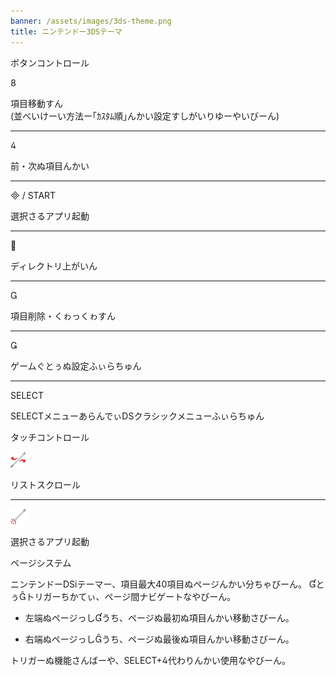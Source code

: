 ```yaml
---
banner: /assets/images/3ds-theme.png
title: ニンテンドー3DSテーマ
---
```


<div id="button-controls" class="section-title">ボタンコントロール</div>
<div class="section-body">
    <div class="button-action-group">
        <p class="button-action button">&#xE079;</p>
        <p class="button-action-text">項目移動すん<br>(並べいけーい方法ー｢ｶｽﾀﾑ順｣んかい設定すしがいりゆーやいびーん)</p>
    </div>
    <hr>
    <div class="button-action-group">
        <p class="button-action button">&#xE07E;</p>
        <p class="button-action-text">前・次ぬ項目んかい</p>
    </div>
    <hr>
    <div class="button-action-group">
        <p class="button-action"><span class="button">&#xE000; /</span> START</p>
        <p class="button-action-text">選択さるアプリ起動</p>
    </div>
    <hr>
    <div class="button-action-group">
        <p class="button-action button">&#xE001;</p>
        <p class="button-action-text">ディレクトリ上がいん</p>
    </div>
    <hr>
    <div class="button-action-group">
        <p class="button-action button">&#xE002;</p>
        <p class="button-action-text">項目削除・くゎっくゎすん</p>
    </div>
    <hr>
    <div class="button-action-group">
        <p class="button-action button">&#xE003;</p>
        <p class="button-action-text">ゲームぐとぅぬ設定ふぃらちゅん</p>
    </div>
    <hr>
    <div class="button-action-group">
        <p class="button-action">SELECT</p>
        <p class="button-action-text">SELECTメニューあらんでぃDSクラシックメニューふぃらちゅん</p>
    </div>
</div>

<div id="touch-controls" class="section-title">タッチコントロール</div>
<div class="section-body">
    <div class="button-action-group">
        <p class="button-action"><img src="/assets/images/left-right.png"></p>
        <p class="button-action-text">リストスクロール</p>
    </div>
    <hr>
    <div class="button-action-group">
        <p class="button-action"><img src="/assets/images/tap.png"></p>
        <p class="button-action-text">選択さるアプリ起動</p>
    </div>
    <!-- <hr>
    <div>
        <p>
            If the Sort Method is set to "Custom", you can drag the icon up to move it.
        </p>
    </div> -->
</div>

<div id="page-system" class="section-title">ページシステム</div>
<div class="section-body">
    <p>
        ニンテンドーDSiテーマー、項目最大40項目ぬページんかい分ちゃびーん。 &#xE004;とぅ&#xE005;トリガーちかてぃ、ページ間ナビゲートなやびーん。
    </p>
    <ul>
        <li><p>左端ぬページっし&#xE004;うち、ページぬ最初ぬ項目んかい移動さびーん。</p></li>
        <li><p>右端ぬページっし&#xE005;うち、ページぬ最後ぬ項目んかい移動さびーん。</p></li>
    </ul>
    <p>
        トリガーぬ機能さんばーや、SELECT+&#xE07E;代わりんかい使用なやびーん。
    </p>
</div>
